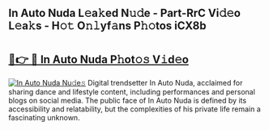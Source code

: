 ## In Auto Nuda L𝚎a𝚔ed N𝚞𝚍e - Part-RrC Vi𝚍𝚎o L𝚎a𝚔s - H𝚘𝚝 O𝚗𝚕yf𝚊ns P𝚑𝚘tos iCX8b

# <h2><a href="http://kfel2sq.oniu.top/?m=In+Auto+Nuda">🔗👉 🔴 In Auto Nuda P𝚑ot𝚘𝚜 V𝚒d𝚎o</a></h2>

[![In Auto Nuda Nu𝚍e𝚜](https://i.imgur.com/0qMVB7G.gif)](http://kfel2sq.oniu.top/?m=In+Auto+Nuda)
Digital trendsetter In Auto Nuda, acclaimed for sharing dance and lifestyle content, including performances and personal blogs on social media. The public face of In Auto Nuda is defined by its accessibility and relatability, but the complexities of his private life remain a fascinating unknown.  
